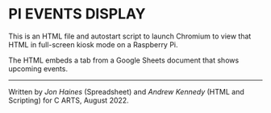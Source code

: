 PI EVENTS DISPLAY
=================

This is an HTML file and autostart script to launch Chromium to view that HTML in full-screen kiosk mode on a Raspberry Pi.

The HTML embeds a tab from a Google Sheets document that shows upcoming events.

---
Written by *Jon Haines* (Spreadsheet) and *Andrew Kennedy* (HTML and Scripting) for C ARTS, August 2022.